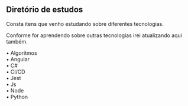 
## Diretório de estudos

Consta itens que venho estudando sobre diferentes tecnologias.

Conforme for aprendendo sobre outras tecnologias irei atualizando aqui também.

• Algoritmos<br>
• Angular<br>
• C#<br>
• CI/CD<br>
• Jest<br>
• Js<br>
• Node<br>
• Python<br>
